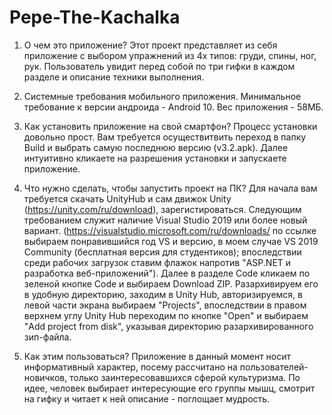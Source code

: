 # Pepe-The-Kachalka

1. О чем это приложение? 
Этот проект представляет из себя приложение с выбором упражнений из 4х типов: груди, спины, ног, рук.
Пользователь увидит перед собой по три гифки в каждом разделе и описание техники выполнения.

2. Системные требования мобильного приложения.
Минимальное требование к версии андроида - Android 10.
Вес приложения - 58МБ.

3. Как установить приложение на свой смартфон?
Процесс установки довольно прост. Вам требуется осуществитвить переход в папку Build и выбрать самую последнюю версию (v3.2.apk).
Далее интуитивно кликаете на разрешения установки и запускаете приложение. 

4. Что нужно сделать, чтобы запустить проект на ПК?
Для начала вам требуется скачать UnityHub и сам движок Unity (https://unity.com/ru/download), зарегистироваться.
Следующим требованием служит наличие Visual Studio 2019 или более новый вариант.
(https://visualstudio.microsoft.com/ru/downloads/ по ссылке выбираем понравившийся год VS и версию, в моем случае VS 2019 Community (бесплатная версия для студентиков); впоследствии среди рабочих загрузок ставим флажок напротив "ASP.NET и разработка веб-приложений").
Далее в разделе Code кликаем по зеленой кнопке Code и выбираем Download ZIP. Разархивируем его в удобную директорию, заходим в Unity Hub, авторизируемся, в левой части экрана выбираем "Projects", впоследствии в правом верхнем углу Unity Hub переходим по кнопке "Open" и выбираем "Add project from disk", указывая директорию разархивированного зип-файла. 

5. Как этим пользоваться?
Приложение в данный момент носит информативный характер, посему рассчитано на пользователей-новичков, только заинтересовавшихся сферой культуризма. По идее, человек выбирает интересующие его группы мышц, смотрит на гифку и читает к ней описание - поглощает мудрость. 

